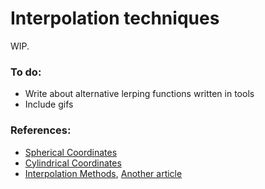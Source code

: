 # Interpolation techniques

WIP.

### To do:
- Write about alternative lerping functions written in tools
- Include gifs

### References:
- [Spherical Coordinates](https://en.wikipedia.org/wiki/Spherical_coordinate_system)
- [Cylindrical Coordinates](https://en.wikipedia.org/wiki/Cylindrical_coordinate_system)
- [Interpolation Methods](http://paulbourke.net/miscellaneous/interpolation/), [Another article](http://sol.gfxile.net/interpolation/)


